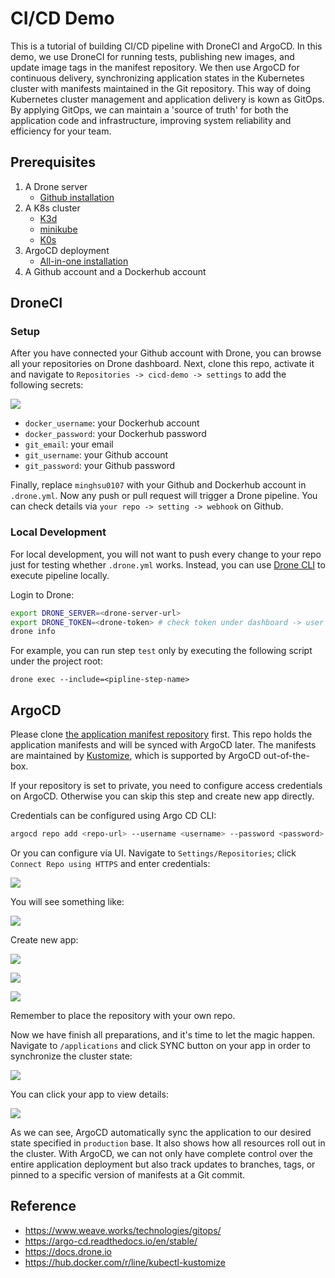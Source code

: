 # CI/CD Demo

This is a tutorial of building CI/CD pipeline with DroneCI and ArgoCD. In this demo, we use DroneCI for running tests, publishing new images, and update image tags in the manifest repository. We then use ArgoCD for continuous delivery, synchronizing application states in the Kubernetes cluster with manifests maintained in the Git repository. This way of doing Kubernetes cluster management and application delivery is kown as GitOps. By applying GitOps, we can maintain a 'source of truth' for both the application code and infrastructure, improving system reliability and efficiency for your team.

## Prerequisites
1. A Drone server
    - [Github installation](https://docs.drone.io/server/provider/github/)
2. A K8s cluster
    - [K3d](https://k3d.io)
    - [minikube](https://minikube.sigs.k8s.io/docs/start/)
    - [K0s](https://github.com/k0sproject/k0s)
3. ArgoCD deployment
    - [All-in-one installation](https://argo-cd.readthedocs.io/en/stable/getting_started/#1-install-argo-cd)
4. A Github account and a Dockerhub account

## DroneCI
### Setup
After you have connected your Github account with Drone, you can browse all your repositories on Drone dashboard. Next, clone this repo, activate it and navigate to `Repositories -> cicd-demo -> settings` to add the following secrets:

![](https://i.imgur.com/pkxf7xI.png)

- `docker_username`: your Dockerhub account
- `docker_password`: your Dockerhub password
- `git_email`: your email
- `git_username`: your Github account
- `git_password`: your Github password

Finally, replace `minghsu0107` with your Github and Dockerhub account in `.drone.yml`. Now any push or pull request will trigger a Drone pipeline. You can check details via `your repo -> setting -> webhook` on Github.
### Local Development
For local development, you will not want to push every change to your repo just for testing whether `.drone.yml` works. Instead, you can use [Drone CLI](https://docs.drone.io/cli/install/) to execute pipeline locally.

Login to Drone:
```bash
export DRONE_SERVER=<drone-server-url>
export DRONE_TOKEN=<drone-token> # check token under dashboard -> user setting
drone info
```
For example, you can run step `test` only by executing the following script under the project root:
```
drone exec --include=<pipline-step-name>
```
## ArgoCD
Please clone [the application manifest repository](https://github.com/minghsu0107/cicd-demo-manifests) first. This repo holds the application manifests and will be synced with ArgoCD later. The manifests are maintained by [Kustomize](https://github.com/kubernetes-sigs/kustomize), which is supported by ArgoCD out-of-the-box. 

If your repository is set to private, you need to configure access credentials on ArgoCD. Otherwise you can skip this step and create new app directly.

Credentials can be configured using Argo CD CLI:
```bash
argocd repo add <repo-url> --username <username> --password <password>
```
Or you can configure via UI. Navigate to `Settings/Repositories`; click `Connect Repo using HTTPS` and enter credentials:

![](https://i.imgur.com/UAyNkte.png)

You will see something like:

![](https://i.imgur.com/XaMezBA.png)

Create new app:

![](https://i.imgur.com/gOD9h1b.png)

![](https://i.imgur.com/8XlNtDL.png)

![](https://i.imgur.com/JK76lnT.png)

Remember to place the repository with your own repo.

Now we have finish all preparations, and it's time to let the magic happen. Navigate to `/applications` and click SYNC button on your app in order to synchronize the cluster state:

![](https://i.imgur.com/RVH5QtL.png)

You can click your app to view details:

![](https://i.imgur.com/pconXQR.png)

As we can see, ArgoCD automatically sync the application to our desired state specified in `production` base. It also shows how all resources roll out in the cluster. With ArgoCD, we can not only have complete control over the entire application deployment but also track updates to branches, tags, or pinned to a specific version of manifests at a Git commit.
## Reference
- https://www.weave.works/technologies/gitops/
- https://argo-cd.readthedocs.io/en/stable/
- https://docs.drone.io
- https://hub.docker.com/r/line/kubectl-kustomize
